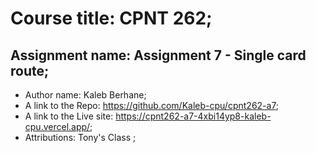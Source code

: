 # Course title: CPNT 262;
## Assignment name: Assignment 7 - Single card route;
  - Author name: Kaleb Berhane;
  - A link to the Repo: https://github.com/Kaleb-cpu/cpnt262-a7;
  - A link to the Live site: https://cpnt262-a7-4xbi14yp8-kaleb-cpu.vercel.app/;
  - Attributions: Tony's Class ;